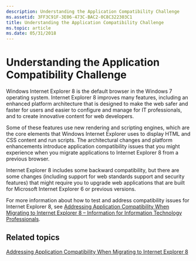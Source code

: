 ```yaml
---
description: Understanding the Application Compatibility Challenge
ms.assetid: 3FF3C91F-3E06-473C-BAC2-0C8C322303C1
title: Understanding the Application Compatibility Challenge
ms.topic: article
ms.date: 05/31/2018
---
```


# Understanding the Application Compatibility Challenge

Windows Internet Explorer 8 is the default browser in the Windows 7 operating system. Internet Explorer 8 improves many features, including an enhanced platform architecture that is designed to make the web safer and faster for users and easier to configure and manage for IT professionals, and to create innovative content for web developers.

Some of these features use new rendering and scripting engines, which are the core elements that Windows Internet Explorer uses to display HTML and CSS content and run scripts. The architectural changes and platform enhancements introduce application compatibility issues that you might experience when you migrate applications to Internet Explorer 8 from a previous browser.

Internet Explorer 8 includes some backward compatibility, but there are some changes (including support for web standards support and security features) that might require you to upgrade web applications that are built for Microsoft Internet Explorer 6 or previous versions.

For more information about how to test and address compatibility issues for Internet Explorer 8, see [Addressing Application Compatibility When Migrating to Internet Explorer 8 – Information for Information Technology Professionals](/previous-versions/windows/it-pro/windows-7/ff955640(v=ws.10)).

## Related topics

<dl> <dt>

[Addressing Application Compatibility When Migrating to Internet Explorer 8](addressing-application-compatibility-when-migrating-to-internet-explorer-8.md)
</dt> </dl>

 

 
